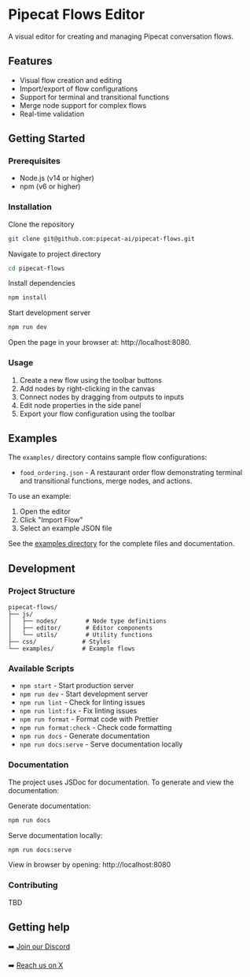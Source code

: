 # Pipecat Flows Editor

A visual editor for creating and managing Pipecat conversation flows.

## Features

- Visual flow creation and editing
- Import/export of flow configurations
- Support for terminal and transitional functions
- Merge node support for complex flows
- Real-time validation

## Getting Started

### Prerequisites

- Node.js (v14 or higher)
- npm (v6 or higher)

### Installation

Clone the repository

```bash
git clone git@github.com:pipecat-ai/pipecat-flows.git
```

Navigate to project directory

```bash
cd pipecat-flows
```

Install dependencies

```bash
npm install
```

Start development server

```bash
npm run dev
```

Open the page in your browser at: http://localhost:8080.

### Usage

1. Create a new flow using the toolbar buttons
2. Add nodes by right-clicking in the canvas
3. Connect nodes by dragging from outputs to inputs
4. Edit node properties in the side panel
5. Export your flow configuration using the toolbar

## Examples

The `examples/` directory contains sample flow configurations:

- `food_ordering.json` - A restaurant order flow demonstrating terminal and transitional functions, merge nodes, and actions.

To use an example:
1. Open the editor
2. Click "Import Flow"
3. Select an example JSON file

See the [examples directory](examples/) for the complete files and documentation.

## Development

### Project Structure

```
pipecat-flows/
├── js/
│   ├── nodes/        # Node type definitions
│   ├── editor/       # Editor components
│   └── utils/        # Utility functions
├── css/             # Styles
└── examples/        # Example flows
```

### Available Scripts

- `npm start` - Start production server
- `npm run dev` - Start development server
- `npm run lint` - Check for linting issues
- `npm run lint:fix` - Fix linting issues
- `npm run format` - Format code with Prettier
- `npm run format:check` - Check code formatting
- `npm run docs` - Generate documentation
- `npm run docs:serve` - Serve documentation locally

### Documentation

The project uses JSDoc for documentation. To generate and view the documentation:

Generate documentation:

```bash
npm run docs
```

Serve documentation locally:

```bash
npm run docs:serve
```

View in browser by opening: http://localhost:8080

### Contributing

TBD

## Getting help

➡️ [Join our Discord](https://discord.gg/pipecat)

➡️ [Reach us on X](https://x.com/pipecat_ai)
